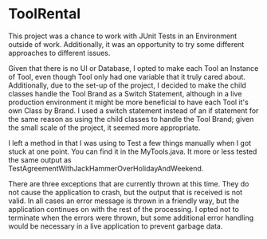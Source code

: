 # ToolRental

This project was a chance to work with JUnit Tests in an Environment outside of work. Additionally, it was an opportunity to try some different approaches to different issues.

Given that there is no UI or Database, I opted to make each Tool an Instance of Tool, even though Tool only had one variable that it truly cared about. Additionally, due to the set-up of the project, I decided to make the child classes handle the Tool Brand as a Switch Statement, although in a live production environment it might be more beneficial to have each Tool it's own Class by Brand. I used a switch statement instead of an if statement for the same reason as using the child classes to handle the Tool Brand; given the small scale of the project, it seemed more appropriate. 

I left a method in that I was using to Test a few things manually when I got stuck at one point. You can find it in the MyTools.java. It more or less tested the same output as TestAgreementWithJackHammerOverHolidayAndWeekend.

There are three exceptions that are currently thrown at this time. They do not cause the application to crash, but the output that is received is not valid. In all cases an error message is thrown in a friendly way, but the application continues on with the rest of the processing. I opted not to terminate when the errors were thrown, but some additional error handling would be necessary in a live application to prevent garbage data.
